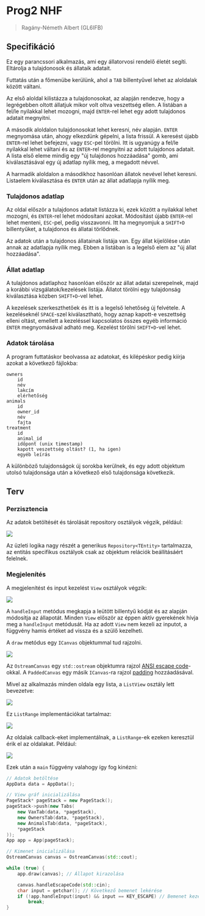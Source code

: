 # Prog2 NHF

> Ragány-Németh Albert (GL6IFB)

## Specifikáció

Ez egy parancssori alkalmazás, ami egy állatorvosi rendelő életét segíti. Eltárolja a tulajdonosok és állataik adatait. 

Futtatás után a főmenübe kerülünk, ahol a `TAB` billentyűvel lehet az aloldalak között váltani.

Az első aloldal kilistázza a tulajdonosokat, az alapján rendezve, hogy a legrégebben oltott állatjuk mikor volt oltva veszettség ellen.
A listában a fel/le nyilakkal lehet mozogni, majd `ENTER`-rel lehet egy adott tulajdonos adatait megnyitni.

A második aloldalon tulajdonosokat lehet keresni, név alapján.
`ENTER` megnyomása után, ahogy elkezdünk gépelni, a lista frissül. A keresést újabb `ENTER`-rel lehet befejezni, vagy `ESC`-pel törölni.
Itt is ugyanúgy a fel/le nyilakkal lehet váltani és az `ENTER`-rel megnyitni az adott tulajdonos adatait.
A lista első eleme mindig egy "új tulajdonos hozzáadása" gomb, ami kiválasztásával egy új adatlap nyílik meg, a megadott névvel.

A harmadik aloldalon a másodikhoz hasonlóan állatok nevével lehet keresni. Listaelem kiválasztása és `ENTER` után az állat adatlapja nyílik meg.

### Tulajdonos adatlap
Az oldal először a tulajdonos adatait listázza ki, ezek között a nyilakkal lehet mozogni, és `ENTER`-rel lehet módosítani azokat. Módosítást újabb `ENTER`-rel lehet menteni, `ESC`-pel, pedig visszavonni.
Itt ha megnyomjuk a `SHIFT+D` billentyűket, a tulajdonos és állatai törlődnek.

Az adatok után a tulajdonos állatainak listája van. Egy állat kijelölése után annak az adatlapja nyílik meg. Ebben a listában is a legelső elem az "új állat hozzáadása".

### Állat adatlap
A tulajdonos adatlaphoz hasonlóan először az állat adatai szerepelnek, majd a korábbi vizsgálatok/kezelések listája.
Állatot törölni egy tulajdonság kiválasztása közben `SHIFT+D`-vel lehet.

A kezelések szerkeszthetőek és itt is a legelső lehetőség új felvétele.
A kezeléseknél `SPACE`-szel kiválasztható, hogy aznap kapott-e veszettség elleni oltást, emellett a kezeléssel kapcsolatos összes egyéb információ `ENTER` megnyomásával adható meg.
Kezelést törölni `SHIFT+D`-vel lehet.

### Adatok tárolása
A program futtatáskor beolvassa az adatokat, és kilépéskor pedig kiírja azokat a következő fájlokba:
```
owners
	id
	név
	lakcím
	elérhetőség
animals
	id
	owner_id
	név
	fajta
treatment
	id
	animal_id
	időpont (unix timestamp)
	kapott veszettség oltást? (1, ha igen)
	egyéb leírás
```
A különböző tulajdonságok új sorokba kerülnek, és egy adott objektum utolsó tulajdonsága után a következő első tulajdonsága következik.

## Terv

### Perzisztencia

Az adatok betöltését és tárolását repository osztályok végzik, például:

![](doxygen/html/classRepository__inherit__graph_org.svg)

Az üzleti logika nagy részét a generikus `Repository<TEntity>` tartalmazza, az entitás specifikus osztályok csak az objektum relációk beállításáért felelnek.

### Megjelenítés

A megjelenítést és input kezelést `View` osztályok végzik:

![](doxygen/html/classView__inherit__graph_org.svg)

A `handleInput` metódus megkapja a leütött billentyű kódját és az alapján módosítja az állapotát. Minden `View` először az éppen aktív gyerekének hívja meg a `handleInput` metódusát. Ha az adott `View` nem kezeli az inputot, a függvény hamis értéket ad vissza és a szülő kezelheti.

A `draw` metódus egy `ICanvas` objektummal tud rajzolni.

![](doxygen/html/classICanvas__inherit__graph_org.svg)

Az `OstreamCanvas` egy `std::ostream` objektumra rajzol [ANSI escape code](https://en.wikipedia.org/wiki/ANSI_escape_code)-okkal.
A `PaddedCanvas` egy másik `ICanvas`-ra rajzol [padding](https://developer.mozilla.org/en-US/docs/Web/CSS/padding) hozzáadásával.

Mivel az alkalmazás minden oldala egy lista, a `ListView` osztály lett bevezetve:

![](doxygen/html/classListView__inherit__graph_org.svg)

Ez `ListRange` implementációkat tartalmaz:

![](doxygen/html/classListRange__inherit__graph_org.svg)

Az oldalak callback-eket implementálnak, a `ListRange`-ek ezeken keresztül érik el az oldalakat. Például:

![](doxygen/html/classCreateEntityCallback__inherit__graph_org.svg)

Ezek után a `main` függvény valahogy így fog kinézni:

```cpp
// Adatok betöltése
AppData data = AppData();

// View gráf inicializálása
PageStack* pageStack = new PageStack();
pageStack->push(new Tabs(
    new VaxTab(data, *pageStack),
    new OwnersTab(data, *pageStack),
    new AnimalsTab(data, *pageStack),
    *pageStack
));
App app = App(pageStack);

// Kimenet inicializálása
OstreamCanvas canvas = OstreamCanvas(std::cout);

while (true) {
    app.draw(canvas); // Állapot kirazolása

    canvas.handleEscapeCode(std::cin);
    char input = getchar(); // Következő bemenet lekérése
    if (!app.handleInput(input) && input == KEY_ESCAPE) // Bemenet kezelése, állapot frissítése
        break;
}
```
